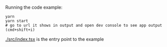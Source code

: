 Running the code example:

```
yarn
yarn start
# go to url it shows in output and open dev console to see app output (cmd+shift+i)
```

[./src/index.tsx](./src/index.tsx) is the entry point to the example